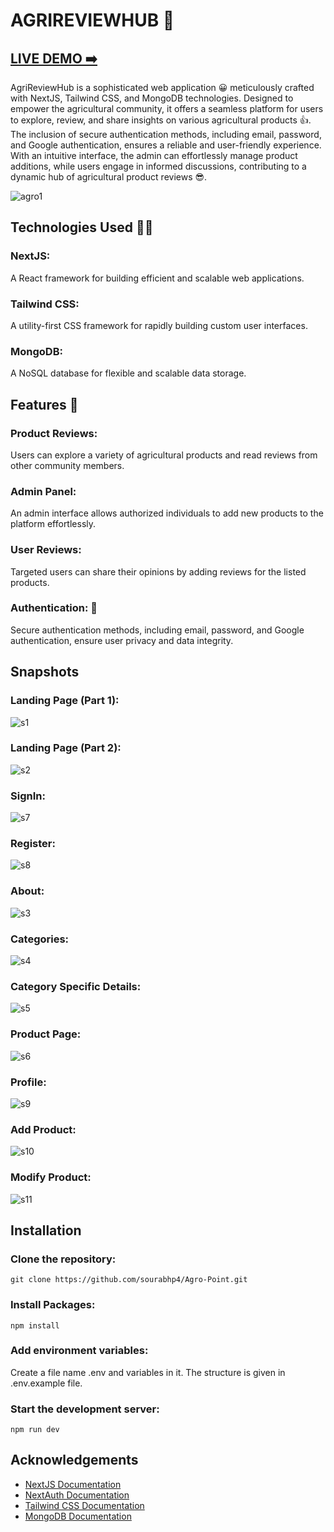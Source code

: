 
# AGRIREVIEWHUB 🌱

## [LIVE DEMO ➡️]((https://agro-point.vercel.app/))

AgriReviewHub is a sophisticated web application 😀 meticulously crafted with NextJS, Tailwind CSS, and MongoDB technologies. Designed to empower the agricultural community, it offers a seamless platform for users to explore, review, and share insights on various agricultural products 👍. The inclusion of secure authentication methods, including email, password, and Google authentication, ensures a reliable and user-friendly experience. With an intuitive interface, the admin can effortlessly manage product additions, while users engage in informed discussions, contributing to a dynamic hub of agricultural product reviews 😎.

![agro1](https://github.com/sourabhp4/Agro-Point/assets/97785784/4bea7360-6803-4463-8fcd-62995623129d)

## Technologies Used 🧑‍💻

### NextJS: 
A React framework for building efficient and scalable web applications.
### Tailwind CSS: 
A utility-first CSS framework for rapidly building custom user interfaces.
### MongoDB: 
A NoSQL database for flexible and scalable data storage.

## Features 🤯

### Product Reviews: 
Users can explore a variety of agricultural products and read reviews from other community members.
### Admin Panel: 
An admin interface allows authorized individuals to add new products to the platform effortlessly.
### User Reviews: 
Targeted users can share their opinions by adding reviews for the listed products.
### Authentication: 🤖
Secure authentication methods, including email, password, and Google authentication, ensure user privacy and data integrity.

## Snapshots

### Landing Page (Part 1):
![s1](https://github.com/sourabhp4/Agro-Point/assets/97785784/063bd065-a881-4c48-8ccc-7d7a7c008d32)
### Landing Page (Part 2):
![s2](https://github.com/sourabhp4/Agro-Point/assets/97785784/322c0e29-2f20-43b5-a997-7ab9efad8762)
### SignIn:
![s7](https://github.com/sourabhp4/Agro-Point/assets/97785784/659b9c61-0c7e-4d80-8032-918b10d1d009)
### Register:
![s8](https://github.com/sourabhp4/Agro-Point/assets/97785784/ff82bcd9-dc43-4e53-a0d0-3c376e85c4f4)
### About:
![s3](https://github.com/sourabhp4/Agro-Point/assets/97785784/138c0a6a-8c45-4c84-8d9b-bee4ac2bb5a6)
### Categories:
![s4](https://github.com/sourabhp4/Agro-Point/assets/97785784/28907a41-b2c6-4a1b-b3ef-f2fc82f92a1e)
### Category Specific Details:
![s5](https://github.com/sourabhp4/Agro-Point/assets/97785784/ef887ff8-504d-4f88-be3f-b46d1cdf72f0)
### Product Page:
![s6](https://github.com/sourabhp4/Agro-Point/assets/97785784/e756fa16-e9ba-4939-baa3-531f044881fe)
### Profile:
![s9](https://github.com/sourabhp4/Agro-Point/assets/97785784/c1256490-17cf-4d90-8f2e-0ddd5a982ab9)
### Add Product:
![s10](https://github.com/sourabhp4/Agro-Point/assets/97785784/2a1e0b95-b42a-41ae-af93-4c5e6b13a24c)
### Modify Product:
![s11](https://github.com/sourabhp4/Agro-Point/assets/97785784/72ce29ea-be10-47f0-a630-d12d537a5447)

## Installation

### Clone the repository:
`git clone https://github.com/sourabhp4/Agro-Point.git`

### Install Packages:
`npm install`

### Add environment variables:
Create a file name .env and variables in it. The structure is given in .env.example file.

### Start the development server:
`npm run dev`

## Acknowledgements

- [NextJS Documentation](https://nextjs.org/docs)
- [NextAuth Documentation](https://next-auth.js.org/)
- [Tailwind CSS Documentation](https://tailwindcss.com/docs/installation)
- [MongoDB Documentation](https://www.mongodb.com/docs/)
